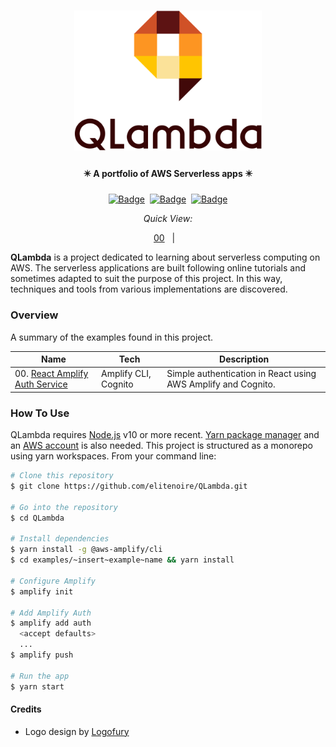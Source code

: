 <h1 align="center">
    <a href="#">
        <img src="assets/qlambda.png" alt="QLambda Logo" width="300" />
    </a>
</h1>
<h4 align="center">
	✴️ A portfolio of AWS Serverless apps ✴️
</h4>

<div align="center">

[![Badge](https://88yiwpec0oxo.runkit.sh)](https://git.io/gradientbadge)&nbsp;&nbsp;[![Badge](https://8e8o0wa91jd0.runkit.sh)](https://reactjs.org/)&nbsp;&nbsp;[![Badge](https://8f6c9ibziff5.runkit.sh)](https://git.io/gradientbadge)

_Quick View:_

[00][0]&nbsp;&nbsp;&nbsp;|&nbsp;&nbsp;&nbsp;

</div>

**QLambda** is a project dedicated to learning about serverless computing on AWS. The serverless applications are built following online tutorials and sometimes adapted to suit the purpose of this project. In this way, techniques and tools from various implementations are discovered.

<!--
TODO: Insert a pic of the web page
-->

### Overview

A summary of the examples found in this project.

<!--
TODO: Add demo links
-->

| Name                                | Tech                 | Description                                                   |
| ----------------------------------- | -------------------- | ------------------------------------------------------------- |
| 00. [React Amplify Auth Service][0] | Amplify CLI, Cognito | Simple authentication in React using AWS Amplify and Cognito. |

### How To Use

QLambda requires [Node.js](https://nodejs.org/) v10 or more recent. [Yarn package manager](https://yarnpkg.com/) and an [AWS account](https://aws.amazon.com/getting-started/) is also needed. This project is structured as a monorepo using yarn workspaces. From your command line:

```bash
# Clone this repository
$ git clone https://github.com/elitenoire/QLambda.git

# Go into the repository
$ cd QLambda

# Install dependencies
$ yarn install -g @aws-amplify/cli
$ cd examples/~insert~example~name && yarn install

# Configure Amplify
$ amplify init

# Add Amplify Auth
$ amplify add auth
  <accept defaults>
  ...
$ amplify push

# Run the app
$ yarn start
```

#### Credits

- Logo design by [Logofury](https://www.logofury.com/)

[0]: /examples/react-amplify-auth-service 'React Cognito Authentication'
